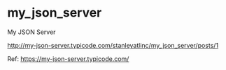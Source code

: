 # my_json_server
My JSON Server

http://my-json-server.typicode.com/stanleyatlinc/my_json_server/posts/1

Ref: https://my-json-server.typicode.com/
